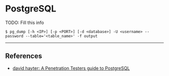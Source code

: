 # PostgreSQL

TODO: Fill this info

```
$ pg_dump [-h <IP>] [-p <PORT>] [-d <database>] -U <username> --password --table='<table_name>' -f output
```

---
## References

- [david hayter: A Penetration Testers guide to PostgreSQL](https://medium.com/@cryptocracker99/a-penetration-testers-guide-to-postgresql-d78954921ee9)
